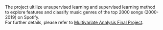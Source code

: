 The project ultilize unsupervised learning and supervised learning method to explore features and classify music genres of the top 2000 songs (2000-2019) on Spotify. \
For further details, please refer to [Multivariate Analysis Final Project](https://github.com/YaoDeTsai/Multivariate-Analysis--Music-Genre-Analysis-on-Spotify/blob/main/Multivariate%20Analysis%20Final%20Project.pdf).
